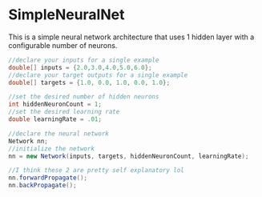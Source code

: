 # SimpleNeuralNet

This is a simple neural network architecture that uses 1 hidden layer with a configurable number of neurons.

```java
//declare your inputs for a single example
double[] inputs = {2.0,3.0,4.0,5.0,6.0};
//declare your target outputs for a single example
double[] targets = {1.0, 0.0, 1.0, 0.0, 1.0};

//set the desired number of hidden neurons
int hiddenNeuronCount = 1;
//set the desired learning rate
double learningRate = .01;

//declare the neural network
Network nn;
//initialize the network
nn = new Network(inputs, targets, hiddenNeuronCount, learningRate);

//I think these 2 are pretty self explanatory lol
nn.forwardPropagate();
nn.backPropagate();
```
